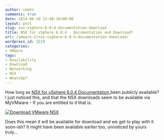 ```yaml
---
author: cmohn
comments: true
date: 2014-06-10 12:48:10+00:00
layout: post
slug: nsx-vsphere-6-0-4-documentation-download
title: NSX for vSphere 6.0.4 - Documentation and Download?
url: /vmware-2/nsx-vsphere-6-0-4-documentation-download/
wordpress_id: 3219
categories:
- VMware
tags:
- Availability
- Download
- Networking
- NSX
- WhatsUp?
---
```


How long as [NSX for vSphere 6.0.4 Documentation ](https://www.vmware.com/support/pubs/nsx_pubs.html)been publicly available? I just noticed this, and that the NSX downloads seem to be available via MyVMware - If you are entitled to it that is.

[![Download VMware NSX](http://vninja.net/wordpress/wp-content/uploads/2014/06/Download-VMware-NSX-1024x546.png)](http://vninja.net/wordpress/wp-content/uploads/2014/06/Download-VMware-NSX.png)

Does this mean it will be available for download and we get to play with it soon-ish? It might have been available earlier too, unnoticed by yours truly...
